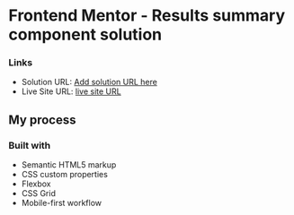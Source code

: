 # Frontend Mentor - Results summary component solution

### Links

- Solution URL: [Add solution URL here](https://your-solution-url.com)
- Live Site URL: [live site URL]( https://siddhantkhot.github.io/Results-summary-component/)

## My process

### Built with

- Semantic HTML5 markup
- CSS custom properties
- Flexbox
- CSS Grid
- Mobile-first workflow

